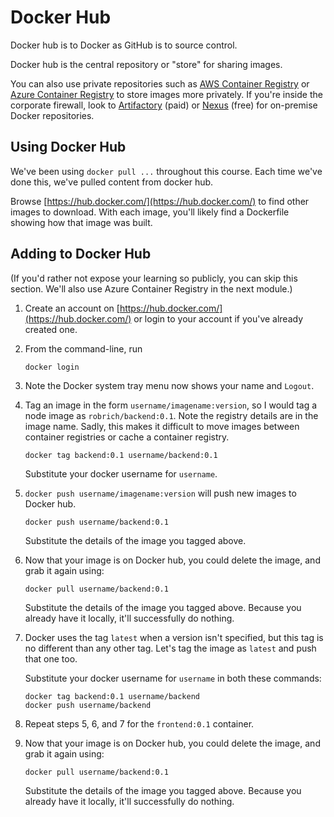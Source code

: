 Docker Hub
==========

Docker hub is to Docker as GitHub is to source control.

Docker hub is the central repository or "store" for sharing images.

You can also use private repositories such as [AWS Container Registry](https://aws.amazon.com/ecr/) or [Azure Container Registry](https://azure.microsoft.com/en-us/services/container-registry/) to store images more privately.  If you're inside the corporate firewall, look to [Artifactory](https://www.jfrog.com/artifactory/) (paid) or [Nexus](https://www.sonatype.com/nexus-repository-oss) (free) for on-premise Docker repositories.


Using Docker Hub
----------------

We've been using `docker pull ...` throughout this course.  Each time we've done this, we've pulled content from docker hub.

Browse [https://hub.docker.com/](https://hub.docker.com/) to find other images to download.  With each image, you'll likely find a Dockerfile showing how that image was built.


Adding to Docker Hub
--------------------

(If you'd rather not expose your learning so publicly, you can skip this section.  We'll also use Azure Container Registry in the next module.)

1. Create an account on [https://hub.docker.com/](https://hub.docker.com/) or login to your account if you've already created one.

2. From the command-line, run

   ```
   docker login
   ```

3. Note the Docker system tray menu now shows your name and `Logout`.

4. Tag an image in the form `username/imagename:version`, so I would tag a node image as `robrich/backend:0.1`.  Note the registry details are in the image name.  Sadly, this makes it difficult to move images between container registries or cache a container registry.

   ```
   docker tag backend:0.1 username/backend:0.1
   ```

   Substitute your docker username for `username`.

5. `docker push username/imagename:version` will push new images to Docker hub.

   ```
   docker push username/backend:0.1
   ```

   Substitute the details of the image you tagged above.

6. Now that your image is on Docker hub, you could delete the image, and grab it again using:

   ```
   docker pull username/backend:0.1
   ```

   Substitute the details of the image you tagged above.  Because you already have it locally, it'll successfully do nothing.

7. Docker uses the tag `latest` when a version isn't specified, but this tag is no different than any other tag.  Let's tag the image as `latest` and push that one too.

   Substitute your docker username for `username` in both these commands:

   ```
   docker tag backend:0.1 username/backend
   docker push username/backend
   ```

8. Repeat steps 5, 6, and 7 for the `frontend:0.1` container.

9. Now that your image is on Docker hub, you could delete the image, and grab it again using:

   ```
   docker pull username/backend:0.1
   ```

   Substitute the details of the image you tagged above.  Because you already have it locally, it'll successfully do nothing.
